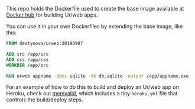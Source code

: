 This repo holds the Dockerfile used to create the base image available at [Docker hub](https://hub.docker.com/r/destynova/urweb) for building Ur/web apps.

You can use it in your own Dockerfiles by extending the base image, like this:

```Dockerfile
FROM destynova/urweb:20190907

ADD src /app/src
ADD css /app/css
WORKDIR /app/src

RUN urweb appname -dbms sqlite -db db.sqlite -output /app/appname.exe
```

For an example of how to do this to build and deploy an Ur/web app on Heroku, check out [memvalid](https://github.com/DestyNova/memvalid), which includes a tiny `heroku.yml` file that controls the build/deploy steps.
